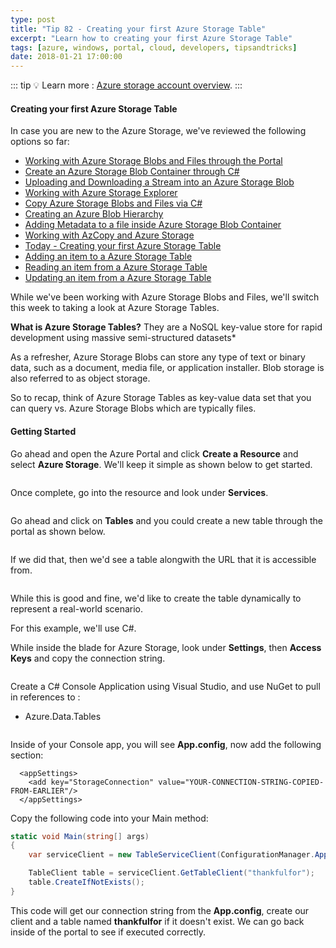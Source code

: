 ```yaml
---
type: post
title: "Tip 82 - Creating your first Azure Storage Table"
excerpt: "Learn how to creating your first Azure Storage Table"
tags: [azure, windows, portal, cloud, developers, tipsandtricks]
date: 2018-01-21 17:00:00
---
```


::: tip
:bulb: Learn more : [Azure storage account overview](https://docs.microsoft.com/azure/storage/common/storage-account-overview?WT.mc_id=docs-azuredevtips-micrum).
:::

#### Creating your first Azure Storage Table

In case you are new to the Azure Storage, we've reviewed the following options so far:

* [Working with Azure Storage Blobs and Files through the Portal](https://microsoft.github.io/AzureTipsAndTricks/blog/tip74.html)
* [Create an Azure Storage Blob Container through C#](https://microsoft.github.io/AzureTipsAndTricks/blog/tip75.html)
* [Uploading and Downloading a Stream into an Azure Storage Blob](https://microsoft.github.io/AzureTipsAndTricks/blog/tip76.html)
* [Working with Azure Storage Explorer](https://microsoft.github.io/AzureTipsAndTricks/blog/tip77.html)
* [Copy Azure Storage Blobs and Files via C#](https://microsoft.github.io/AzureTipsAndTricks/blog/tip78.html)
* [Creating an Azure Blob Hierarchy](https://microsoft.github.io/AzureTipsAndTricks/blog/tip79.html)
* [Adding Metadata to a file inside Azure Storage Blob Container](https://microsoft.github.io/AzureTipsAndTricks/blog/tip80.html)
* [Working with AzCopy and Azure Storage](https://microsoft.github.io/AzureTipsAndTricks/blog/tip81.html)
* [Today - Creating your first Azure Storage Table](https://microsoft.github.io/AzureTipsAndTricks/blog/tip82.html)
* [Adding an item to a Azure Storage Table](https://microsoft.github.io/AzureTipsAndTricks/blog/tip83.html)
* [Reading an item from a Azure Storage Table](https://microsoft.github.io/AzureTipsAndTricks/blog/tip84.html)
* [Updating an item from a Azure Storage Table](https://microsoft.github.io/AzureTipsAndTricks/blog/tip85.html)

While we've been working with Azure Storage Blobs and Files, we'll switch this week to taking a look at Azure Storage Tables. 

**What is Azure Storage Tables?** They are a NoSQL key-value store for rapid development using massive semi-structured datasets*


As a refresher, Azure Storage Blobs can store any type of text or binary data, such as a document, media file, or application installer. Blob storage is also referred to as object storage.

So to recap, think of Azure Storage Tables as key-value data set that you can query vs. Azure Storage Blobs which are typically files. 

#### Getting Started

Go ahead and open the Azure Portal and click **Create a Resource** and select **Azure Storage**. We'll keep it simple as shown below to get started. 

<img :src="$withBase('/files/storageacct1.png')">

Once complete, go into the resource and look under **Services**. 

<img :src="$withBase('/files/storageacct2.png')">

Go ahead and click on **Tables** and you could create a new table through the portal as shown below.

<img :src="$withBase('/files/aztablesblog1.png')">

If we did that, then we'd see a table alongwith the URL that it is accessible from. 

<img :src="$withBase('/files/aztablesblog2.png')">

While this is good and fine, we'd like to create the table dynamically to represent a real-world scenario. 

For this example, we'll use C#. 

While inside the blade for Azure Storage, look under **Settings**, then **Access Keys** and copy the connection string. 

<img :src="$withBase('/files/storagethroughcsharp1.png')">

Create a C# Console Application using Visual Studio, and use NuGet to pull in references to :

* Azure.Data.Tables

<img :src="$withBase('/files/storagethroughcsharp3.png')">

Inside of your Console app, you will see **App.config**, now add the following section:

```text
  <appSettings>
    <add key="StorageConnection" value="YOUR-CONNECTION-STRING-COPIED-FROM-EARLIER"/>
  </appSettings>
```

Copy the following code into your Main method:

```csharp
static void Main(string[] args)
{
    var serviceClient = new TableServiceClient(ConfigurationManager.AppSettings["StorageConnection"]);

    TableClient table = serviceClient.GetTableClient("thankfulfor");
    table.CreateIfNotExists();
}
```

This code will get our connection string from the **App.config**, create our client and a table named **thankfulfor** if it doesn't exist. We can go back inside of the portal to see if executed correctly. 

<img :src="$withBase('/files/aztablesblog3.png')">

